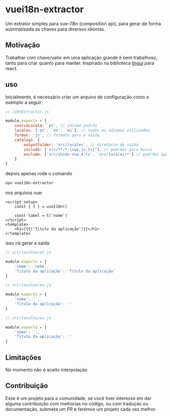 # vuei18n-extractor

Um extrator simples para vue-i18n (composition api), para gerar de forma automatizada as chaves para diversos idiomas.

## Motivação

Trabalhar com chave/valor em uma aplicação grande é bem trabalhoso, tanto para criar quanto para manter. Inspirado na biblioteca [lingui](https://lingui.js.org/) para react.

## uso

Inicialmente, é necessário criar um arquivo de configuração como o exemplo a seguir:

```javascript
// i18nExtractor.js

module.exports = {
    sourceLocale: 'pt', // idioma padrão
    locales: ['pt', 'en', 'es'], // todos os idiomas utilizados
    format: 'js', // formato para a saída
    catalogs: {
        outputFolder: 'src/locales', // diretório de saída
        include: ['src/**/*.{vue,js,ts}'], // padrões para busca
        exclude: ['src/shims-vue.d.ts', 'src/locales/*'] // padrões que serão excluídos da busca
    }
}
```

depois apenas rode o comando

```bash
npx vuei18n-extractor
```

nos arquivos vue:

```vue
<script setup>
    const { t } = useI18n()

    const label = t('nome')
</script>
<template>
    <h1>{{t('Titulo da aplicação')}}</h1>
</template>
```

isso irá gerar a saída:

```javascript
// src/locales/pt.js

module.exports = {
    'nome': 'nome',
    'Titulo da aplicação': 'Titulo da aplicação'
}

// src/locales/en.js

module.exports = {
    'nome': '',
    'Titulo da aplicação': ''
}

// src/locales/es.js

module.exports = {
    'nome': '',
    'Titulo da aplicação': ''
}
```

## Limitações 

No momento não é aceito interpolação

## Contribuição

Esse é um projeto para a comunidade, se você tiver interesse em dar alguma contribuição com melhorias no código, ou com tradução ou documentação, submeta um PR e faremos um projeto cada vez melhor.
